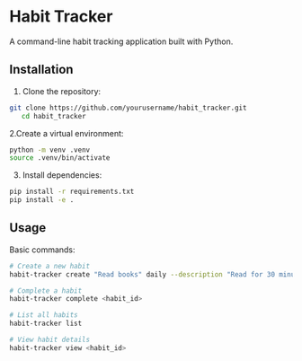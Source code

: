 # Habit Tracker
A command-line habit tracking application built with Python.

## Installation

1. Clone the repository:
```bash
git clone https://github.com/yourusername/habit_tracker.git
   cd habit_tracker
```

2.Create a virtual environment:
```bash
python -m venv .venv
source .venv/bin/activate
```

3. Install dependencies:
```bash
pip install -r requirements.txt
pip install -e .
```

## Usage
Basic commands:
```bash
# Create a new habit
habit-tracker create "Read books" daily --description "Read for 30 minutes"

# Complete a habit
habit-tracker complete <habit_id>

# List all habits
habit-tracker list

# View habit details
habit-tracker view <habit_id>
```
